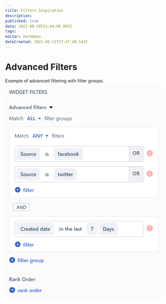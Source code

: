 ```yaml
---
title: Filters Inspiration
description: 
published: true
date: 2021-08-18T13:44:06.097Z
tags: 
editor: markdown
dateCreated: 2021-06-11T17:47:40.143Z
---
```


# Advanced Filters
Example of advanced filtering with filter groups.
![filtersins.png](/assets/design/exploration/filters/filtersins.png)
